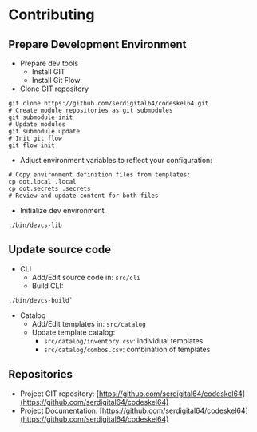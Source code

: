 # Contributing

## Prepare Development Environment

- Prepare dev tools
  - Install GIT
  - Install Git Flow
- Clone GIT repository

```shell
git clone https://github.com/serdigital64/codeskel64.git
# Create module repositories as git submodules
git submodule init
# Update modules
git submodule update
# Init git flow
git flow init
```

- Adjust environment variables to reflect your configuration:

```shell
# Copy environment definition files from templates:
cp dot.local .local
cp dot.secrets .secrets
# Review and update content for both files
```

- Initialize dev environment

```shell
./bin/devcs-lib
```

## Update source code

- CLI
  - Add/Edit source code in: `src/cli`
  - Build CLI:

```shell
./bin/devcs-build`
```

- Catalog
  - Add/Edit templates in: `src/catalog`
  - Update template catalog:
    - `src/catalog/inventory.csv`: individual templates
    - `src/catalog/combos.csv`: combination of templates

## Repositories

- Project GIT repository: [https://github.com/serdigital64/codeskel64](https://github.com/serdigital64/codeskel64)
- Project Documentation: [https://github.com/serdigital64/codeskel64](https://github.com/serdigital64/codeskel64)
